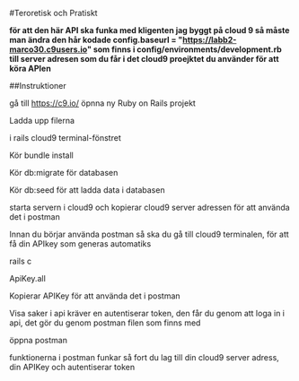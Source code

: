 ﻿#Teroretisk och Pratiskt  

**för att den här API ska funka med kligenten jag byggt på cloud 9 så måste man ändra den hår kodade config.baseurl = "https://labb2-marco30.c9users.io" som finns i config/environments/development.rb till server adresen som du får i det cloud9 proejktet du använder för att köra APIen**


##Instruktioner 

gå till https://c9.io/ 
öpnna ny Ruby on Rails projekt 

Ladda upp filerna 

i rails cloud9 terminal-fönstret

Kör bundle install 

Kör db:migrate för databasen

Kör db:seed för att ladda data i databasen

starta servern i cloud9 och kopierar cloud9 server adressen för att använda det i postman

Innan du börjar använda postman så ska du gå till cloud9 terminalen, för att få din APIkey som generas automatiks 

rails c 

ApiKey.all

Kopierar APIKey för att använda det i postman

Visa saker i api kräver en autentiserar token, den får du genom att loga in i api,  det gör du genom postman filen som finns med 

öppna postman 

funktionerna i postman funkar så fort du lag till din cloud9 server adress, din APIKey och autentiserar token 






